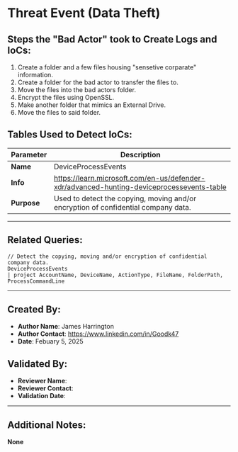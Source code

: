 # Threat Event (Data Theft)

## Steps the "Bad Actor" took to Create Logs and IoCs:

1. Create a folder and a few files housing "sensetive corparate" information.
2. Create a folder for the bad actor to transfer the files to.
3. Move the files into the bad actors folder.
4. Encrypt the files using OpenSSL.
5. Make another folder that mimics an External Drive.
6. Move the files to said folder.


## Tables Used to Detect IoCs:

| **Parameter** | **Description** |
|--------------|----------------|
| **Name** | DeviceProcessEvents |
| **Info** | https://learn.microsoft.com/en-us/defender-xdr/advanced-hunting-deviceprocessevents-table |
| **Purpose** | Used to detect the copying, moving and/or encryption of confidential company data. |

---

## Related Queries:

```kql
// Detect the copying, moving and/or encryption of confidential company data.
DeviceProcessEvents
| project AccountName, DeviceName, ActionType, FileName, FolderPath, ProcessCommandLine
```

---

## Created By:
- **Author Name**: James Harrington
- **Author Contact**: https://www.linkedin.com/in/Goodk47
- **Date**: Febuary 5, 2025

## Validated By:
- **Reviewer Name**:
- **Reviewer Contact**:
- **Validation Date**:

---

## Additional Notes:
**None**
